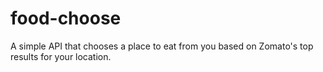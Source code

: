 # food-choose

A simple API that chooses a place to eat from you based on Zomato's top results for your location.
